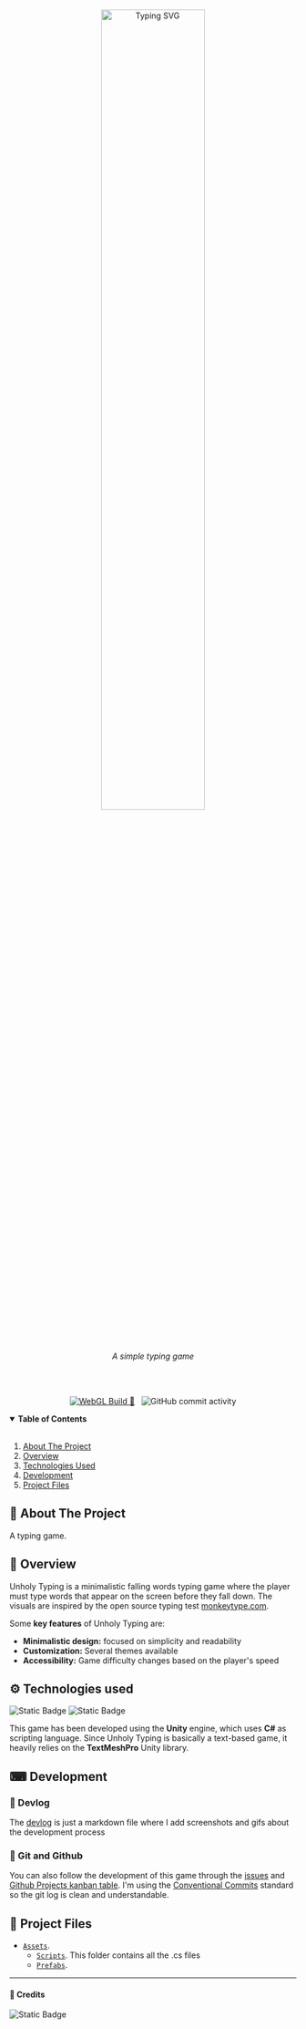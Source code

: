 ﻿<br>
<br>
<div align="center">

<!-- img src="media/ph_logo.png" width=200/ -->


<img src="https://readme-typing-svg.demolab.com?font=Roboto+Mono&weight=500&size=30&pause=1000&color=E2B714&background=37373700&center=true&vCenter=true&repeat=false&random=true&height=80&lines=Unholy+%E2%9B%A7+Typing" alt="Typing SVG" width="60%" />

_A simple typing game_

</div>
<br>
<br>

<div align="center">

[![WebGL Build 🖤](https://github.com/CakeNeka/Unholy-Typing/actions/workflows/main.yml/badge.svg)](https://github.com/CakeNeka/Unholy-Typing/actions/workflows/main.yml)&nbsp;&nbsp;
![GitHub commit activity](https://img.shields.io/github/commit-activity/t/cakeneka/unholy-typing)


</div>

<details open="open">
  <summary><b>Table of Contents</b></summary>

<br>

1. [About The Project](#-about-the-project)
2. [Overview](#-overview)
3. [Technologies Used](#%EF%B8%8F-technologies-used)
4. [Development](#-development)
5. [Project Files](#-project-files)
  
</details>

## 📜 About The Project

A typing game.

## 🎨 Overview

Unholy Typing is a minimalistic falling words typing game where the player must type words that appear on the screen before they fall down. The visuals are inspired by the open source typing test [monkeytype.com][monkeytype-gh].

Some **key features** of Unholy Typing are:

- **Minimalistic design:** focused on simplicity and readability
- **Customization:** Several themes available
- **Accessibility:** Game difficulty changes based on the player's speed

## ⚙️ Technologies used

![Static Badge](https://img.shields.io/badge/Unity-100000?style=flat&logo=unity) 
![Static Badge](https://img.shields.io/badge/C%23-239120?style=flat&logo=c-sharp&logoColor=white)

This game has been developed using the **Unity** engine, which uses **C#** as scripting language. Since Unholy Typing is basically a text-based game, it heavily relies on the **TextMeshPro** Unity library. 

## ⌨ Development

### 📅 Devlog

The [devlog](./devlog.md) is just a markdown file where I add screenshots and gifs about the development process

### 🐙 Git and Github

You can also follow the development of this game through the [issues][gh-issues] and [Github Projects kanban table][gh-projects].
I'm using the [Conventional Commits][conventional-commits] standard so the git log is clean and understandable.

## 💾 Project Files

- [`Assets`](./Assets/). 
    - [`Scripts`](./Assets/Scripts/). This folder contains all the .cs files
    - [`Prefabs`](./Assets/Prefabs/). 


---

#### 🖤 Credits

![Static Badge](https://img.shields.io/badge/Made_without_🧠_by-Martina_Victoria-pink)


[gh-issues]: https://github.com/CakeNeka/Unholy-Typing/issues
[gh-projects]: https://github.com/users/CakeNeka/projects/5/views/1
[conventional-commits]: https://www.conventionalcommits.org/en/v1.0.0/
[monkeytype-gh]: https://github.com/monkeytypegame/monkeytype
[keyboard-icon]: https://fonts.google.com/icons?selected=Material+Symbols+Outlined:keyboard_alt:FILL@0;wght@400;GRAD@0;opsz@48&icon.query=keyboard&icon.size=512&icon.color=%23e2b714